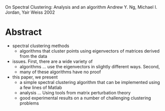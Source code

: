 On Spectral Clustering: Analysis and an algorithm
Andrew Y. Ng, Michael I. Jordan, Yair Weiss
2002

# Abstract

* spectral clustering methods
  * algorithms that cluster points using eigenvectors of matrices derived from
    the data
* issues. First, there are a wide variety of
  * algorithms ... use the eigenvectors in slightly different ways.  Second,
  * many of these algorithms have no proof
* this paper, we present
  * a simple spectral clustering algorithm that can be implemented using a few
    lines of Matlab
  * analysis ... Using tools from matrix perturbation theory
  * good experimental results on a number of challenging clustering problems

